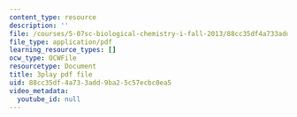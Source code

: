 ```yaml
---
content_type: resource
description: ''
file: /courses/5-07sc-biological-chemistry-i-fall-2013/88cc35df4a733add9ba25c57ecbc0ea5_BY__sHZYi7Q.pdf
file_type: application/pdf
learning_resource_types: []
ocw_type: OCWFile
resourcetype: Document
title: 3play pdf file
uid: 88cc35df-4a73-3add-9ba2-5c57ecbc0ea5
video_metadata:
  youtube_id: null
---
```

